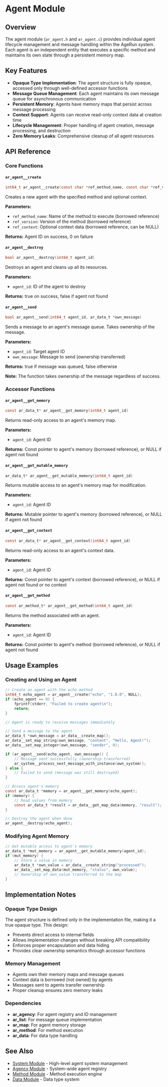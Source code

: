 # Agent Module

## Overview

The agent module (`ar_agent.h` and `ar_agent.c`) provides individual agent lifecycle management and message handling within the AgeRun system. Each agent is an independent entity that executes a specific method and maintains its own state through a persistent memory map.

## Key Features

- **Opaque Type Implementation**: The agent structure is fully opaque, accessed only through well-defined accessor functions
- **Message Queue Management**: Each agent maintains its own message queue for asynchronous communication
- **Persistent Memory**: Agents have memory maps that persist across message processing
- **Context Support**: Agents can receive read-only context data at creation time
- **Lifecycle Management**: Proper handling of agent creation, message processing, and destruction
- **Zero Memory Leaks**: Comprehensive cleanup of all agent resources

## API Reference

### Core Functions

#### `ar_agent__create`
```c
int64_t ar_agent__create(const char *ref_method_name, const char *ref_version, const ar_data_t *ref_context)
```
Creates a new agent with the specified method and optional context.

**Parameters:**
- `ref_method_name`: Name of the method to execute (borrowed reference)
- `ref_version`: Version of the method (borrowed reference)
- `ref_context`: Optional context data (borrowed reference, can be NULL)

**Returns:** Agent ID on success, 0 on failure

#### `ar_agent__destroy`
```c
bool ar_agent__destroy(int64_t agent_id)
```
Destroys an agent and cleans up all its resources.

**Parameters:**
- `agent_id`: ID of the agent to destroy

**Returns:** true on success, false if agent not found

#### `ar_agent__send`
```c
bool ar_agent__send(int64_t agent_id, ar_data_t *own_message)
```
Sends a message to an agent's message queue. Takes ownership of the message.

**Parameters:**
- `agent_id`: Target agent ID
- `own_message`: Message to send (ownership transferred)

**Returns:** true if message was queued, false otherwise

**Note:** The function takes ownership of the message regardless of success.

### Accessor Functions

#### `ar_agent__get_memory`
```c
const ar_data_t* ar_agent__get_memory(int64_t agent_id)
```
Returns read-only access to an agent's memory map.

**Parameters:**
- `agent_id`: Agent ID

**Returns:** Const pointer to agent's memory (borrowed reference), or NULL if agent not found

#### `ar_agent__get_mutable_memory`
```c
ar_data_t* ar_agent__get_mutable_memory(int64_t agent_id)
```
Returns mutable access to an agent's memory map for modification.

**Parameters:**
- `agent_id`: Agent ID

**Returns:** Mutable pointer to agent's memory (borrowed reference), or NULL if agent not found

#### `ar_agent__get_context`
```c
const ar_data_t* ar_agent__get_context(int64_t agent_id)
```
Returns read-only access to an agent's context data.

**Parameters:**
- `agent_id`: Agent ID

**Returns:** Const pointer to agent's context (borrowed reference), or NULL if agent not found or no context

#### `ar_agent__get_method`
```c
const ar_method_t* ar_agent__get_method(int64_t agent_id)
```
Returns the method associated with an agent.

**Parameters:**
- `agent_id`: Agent ID

**Returns:** Const pointer to agent's method (borrowed reference), or NULL if agent not found

## Usage Examples

### Creating and Using an Agent

```c
// Create an agent with the echo method
int64_t echo_agent = ar_agent__create("echo", "1.0.0", NULL);
if (echo_agent == 0) {
    fprintf(stderr, "Failed to create agent\n");
    return;
}

// Agent is ready to receive messages immediately

// Send a message to the agent
ar_data_t *own_message = ar_data__create_map();
ar_data__set_map_string(own_message, "content", "Hello, Agent!");
ar_data__set_map_integer(own_message, "sender", 0);

if (ar_agent__send(echo_agent, own_message)) {
    // Message sent successfully (ownership transferred)
    ar_system__process_next_message_with_instance(own_system));
} else {
    // Failed to send (message was still destroyed)
}

// Access agent's memory
const ar_data_t *memory = ar_agent__get_memory(echo_agent);
if (memory) {
    // Read values from memory
    const ar_data_t *result = ar_data__get_map_data(memory, "result");
}

// Destroy the agent when done
ar_agent__destroy(echo_agent);
```

### Modifying Agent Memory

```c
// Get mutable access to agent's memory
ar_data_t *mut_memory = ar_agent__get_mutable_memory(agent_id);
if (mut_memory) {
    // Store a value in memory
    ar_data_t *own_value = ar_data__create_string("processed");
    ar_data__set_map_data(mut_memory, "status", own_value);
    // Ownership of own_value transferred to the map
}
```

## Implementation Notes

### Opaque Type Design

The agent structure is defined only in the implementation file, making it a true opaque type. This design:
- Prevents direct access to internal fields
- Allows implementation changes without breaking API compatibility
- Enforces proper encapsulation and data hiding
- Provides clear ownership semantics through accessor functions

### Memory Management

- Agents own their memory maps and message queues
- Context data is borrowed (not owned) by agents
- Messages sent to agents transfer ownership
- Proper cleanup ensures zero memory leaks

### Dependencies

- **ar_agency**: For agent registry and ID management
- **ar_list**: For message queue implementation
- **ar_map**: For agent memory storage
- **ar_method**: For method execution
- **ar_data**: For data type handling

## See Also

- [System Module](ar_system.h) - High-level agent system management
- [Agency Module](ar_agency.h) - System-wide agent registry
- [Method Module](ar_method.md) - Method execution engine
- [Data Module](ar_data.md) - Data type system